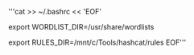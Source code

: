 '''cat >> ~/.bashrc << 'EOF'

export WORDLIST_DIR=/usr/share/wordlists

export RULES_DIR=/mnt/c/Tools/hashcat/rules
EOF'''
